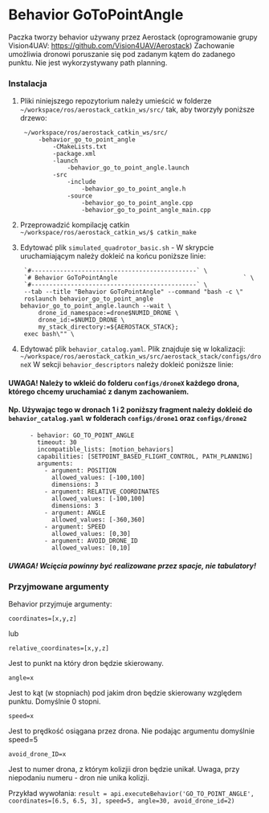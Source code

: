 # Behavior GoToPointAngle
Paczka tworzy behavior używany przez Aerostack (oprogramowanie grupy Vision4UAV: https://github.com/Vision4UAV/Aerostack)
Zachowanie umożliwia dronowi poruszanie się pod zadanym kątem do zadanego punktu. Nie jest wykorzystywany path planning.
### Instalacja ###
1. Pliki niniejszego repozytorium należy umieścić w folderze 
    `~/workspace/ros/aerostack_catkin_ws/src/`
    tak, aby tworzyły poniższe drzewo:
    
        ~/workspace/ros/aerostack_catkin_ws/src/
            -behavior_go_to_point_angle
    		    -CMakeLists.txt
                -package.xml
                -launch
                    -behavior_go_to_point_angle.launch
    			-src
                    -include
                        -behavior_go_to_point_angle.h
                    -source
                        -behavior_go_to_point_angle.cpp
                        -behavior_go_to_point_angle_main.cpp

2. Przeprowadzić kompilację catkin `~/workspace/ros/aerostack_catkin_ws/$ catkin_make`
3. Edytować plik `simulated_quadrotor_basic.sh` - W skrypcie uruchamiającym należy dokleić na końcu poniższe linie:
    
	    `#----------------------------------------------` \
	    `# Behavior GoToPointAngle                                   ` \
	    `#----------------------------------------------` \
	    --tab --title "Behavior GoToPointAngle" --command "bash -c \"
	    roslaunch behavior_go_to_point_angle behavior_go_to_point_angle.launch --wait \
    		drone_id_namespace:=drone$NUMID_DRONE \
    		drone_id:=$NUMID_DRONE \
    		my_stack_directory:=${AEROSTACK_STACK};
    	exec bash\"" \
    
4. Edytować plik `behavior_catalog.yaml`. Plik znajduje się w lokalizacji: `~/workspace/ros/aerostack_catkin_ws/src/aerostack_stack/configs/droneX` 
    W sekcji `behavior_descriptors` należy dokleić poniższe linie:
#### UWAGA! Należy to wkleić do folderu `configs/droneX` każdego drona, którego chcemy uruchamiać z danym zachowaniem.
#### Np. Używając tego w dronach 1 i 2 poniższy fragment należy dokleić do `behavior_catalog.yaml` w folderach `configs/drone1` oraz `configs/drone2`
	    
		
          - behavior: GO_TO_POINT_ANGLE
            timeout: 30
            incompatible_lists: [motion_behaviors]
            capabilities: [SETPOINT_BASED_FLIGHT_CONTROL, PATH_PLANNING]
            arguments:
              - argument: POSITION
                allowed_values: [-100,100]
                dimensions: 3
              - argument: RELATIVE_COORDINATES
                allowed_values: [-100,100]
                dimensions: 3
              - argument: ANGLE
                allowed_values: [-360,360]
              - argument: SPEED
                allowed_values: [0,30]
              - argument: AVOID_DRONE_ID
                allowed_values: [0,10]
		    
				
##### UWAGA! Wcięcia powinny być realizowane przez spacje, nie tabulatory!

### Przyjmowane argumenty ###
Behavior przyjmuje argumenty:
    
    coordinates=[x,y,z]
    
lub
    
    relative_coordinates=[x,y,z]
    
Jest to punkt na który dron będzie skierowany.
    
    angle=x
    
Jest to kąt (w stopniach) pod jakim dron będzie skierowany względem punktu. Domyślnie 0 stopni.
    
    speed=x
    
Jest to prędkość osiągana przez drona. Nie podając argumentu domyślnie speed=5

    avoid_drone_ID=x

Jest to numer drona, z którym kolizjii dron będzie unikał. Uwaga, przy niepodaniu numeru - dron nie unika kolizji.

Przykład wywołania:
`result = api.executeBehavior('GO_TO_POINT_ANGLE', coordinates=[6.5, 6.5, 3], speed=5, angle=30, avoid_drone_id=2)`



